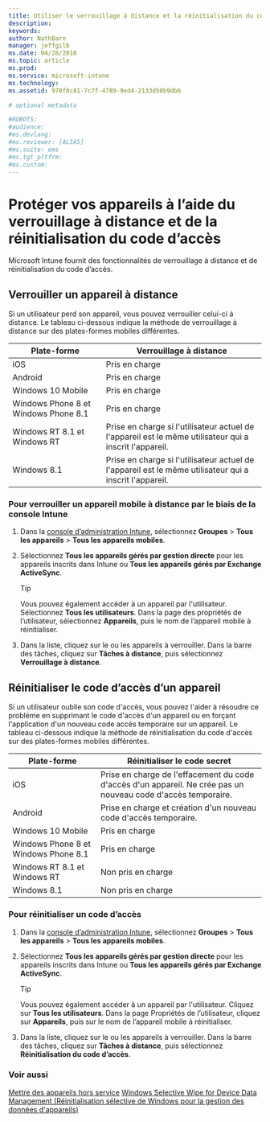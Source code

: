 ```yaml
---
title: Utiliser le verrouillage à distance et la réinitialisation du code d'accès | Microsoft Intune
description:
keywords:
author: NathBarn
manager: jeffgilb
ms.date: 04/28/2016
ms.topic: article
ms.prod:
ms.service: microsoft-intune
ms.technology:
ms.assetid: 970f8c81-7c7f-4789-9ed4-2133d50b9db6

# optional metadata

#ROBOTS:
#audience:
#ms.devlang:
#ms.reviewer: [ALIAS]
#ms.suite: ems
#ms.tgt_pltfrm:
#ms.custom:
---
```

# Protéger vos appareils à l’aide du verrouillage à distance et de la réinitialisation du code d’accès
Microsoft Intune fournit des fonctionnalités de verrouillage à distance et de réinitialisation du code d’accès.

## Verrouiller un appareil à distance
Si un utilisateur perd son appareil, vous pouvez verrouiller celui-ci à distance. Le tableau ci-dessous indique la méthode de verrouillage à distance sur des plates-formes mobiles différentes.

|Plate-forme|Verrouillage à distance|
|------------|---------------|
|iOS|Pris en charge|
|Android|Pris en charge|
|Windows 10 Mobile|Pris en charge|
|Windows Phone 8 et Windows Phone 8.1|Pris en charge|
|Windows RT 8.1 et Windows RT|Prise en charge si l'utilisateur actuel de l'appareil est le même utilisateur qui a inscrit l'appareil.|
|Windows 8.1|Prise en charge si l'utilisateur actuel de l'appareil est le même utilisateur qui a inscrit l'appareil.|


### Pour verrouiller un appareil mobile à distance par le biais de la console Intune

1.  Dans la [console d’administration Intune](https://manage.microsoft.com/), sélectionnez **Groupes** &gt; **Tous les appareils** &gt; **Tous les appareils mobiles**.

2.  Sélectionnez **Tous les appareils gérés par gestion directe** pour les appareils inscrits dans Intune ou **Tous les appareils gérés par Exchange ActiveSync**.

    > [!TIP]
    > Vous pouvez également accéder à un appareil par l'utilisateur. Sélectionnez **Tous les utilisateurs**. Dans la page des propriétés de l’utilisateur, sélectionnez **Appareils**, puis le nom de l’appareil mobile à réinitialiser.

3.  Dans la liste, cliquez sur le ou les appareils à verrouiller. Dans la barre des tâches, cliquez sur **Tâches à distance**, puis sélectionnez **Verrouillage à distance**.

## Réinitialiser le code d’accès d’un appareil
Si un utilisateur oublie son code d'accès, vous pouvez l'aider à résoudre ce problème en supprimant le code d'accès d'un appareil ou en forçant l'application d'un nouveau code accès temporaire sur un appareil. Le tableau ci-dessous indique la méthode de réinitialisation du code d'accès sur des plates-formes mobiles différentes.

|Plate-forme|Réinitialiser le code secret|
|------------|------------------|
|iOS|Prise en charge de l'effacement du code d'accès d'un appareil. Ne crée pas un nouveau code d'accès temporaire.|
|Android|Prise en charge et création d'un nouveau code d'accès temporaire.|
|Windows 10 Mobile|Pris en charge|
|Windows Phone 8 et Windows Phone 8.1|Pris en charge|
|Windows RT 8.1 et Windows RT|Non pris en charge|
|Windows 8.1|Non pris en charge|

### Pour réinitialiser un code d’accès

1.  Dans la [console d’administration Intune](https://manage.microsoft.com/), sélectionnez **Groupes** &gt; **Tous les appareils** &gt; **Tous les appareils mobiles**.

2.  Sélectionnez **Tous les appareils gérés par gestion directe** pour les appareils inscrits dans Intune ou **Tous les appareils gérés par Exchange ActiveSync**.

    > [!TIP]
    > Vous pouvez également accéder à un appareil par l'utilisateur. Cliquez sur **Tous les utilisateurs**. Dans la page Propriétés de l’utilisateur, cliquez sur **Appareils**, puis sur le nom de l’appareil mobile à réinitialiser.

3.  Dans la liste, cliquez sur le ou les appareils à verrouiller. Dans la barre des tâches, cliquez sur **Tâches à distance**, puis sélectionnez **Réinitialisation du code d’accès**.


### Voir aussi
[Mettre des appareils hors service](retire-devices-from-microsoft-intune-management.md)
[Windows Selective Wipe for Device Data Management (Réinitialisation sélective de Windows pour la gestion des données d'appareils)](http://technet.microsoft.com/library/dn486874.aspx)


<!--HONumber=May16_HO1-->


